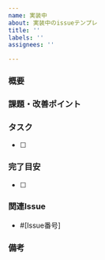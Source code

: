 ```yaml
---
name: 実装中
about: 実装中のissueテンプレ
title: ''
labels: ''
assignees: ''

---
```


### 概要


### 課題・改善ポイント


### タスク
- [ ]

### 完了目安
- [ ]

### 関連Issue
- #[Issue番号]

### 備考
